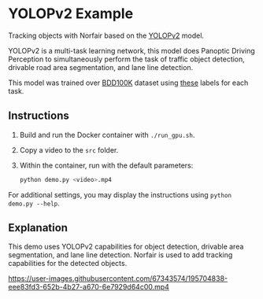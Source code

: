 # YOLOPv2 Example

Tracking objects with Norfair based on the [YOLOPv2](https://github.com/CAIC-AD/YOLOPv2) model.

YOLOPv2 is a multi-task learning network, this model does Panoptic Driving Perception to simultaneously perform the task of traffic object detection, drivable road area segmentation, and lane line detection.

This model was trained over [BDD100K](https://doc.bdd100k.com/index.html) dataset using [these](https://doc.bdd100k.com/format.html) labels for each task.

## Instructions

1. Build and run the Docker container with `./run_gpu.sh`.
2. Copy a video to the `src` folder.
3. Within the container, run with the default parameters:

   ```bash
   python demo.py <video>.mp4
   ```

For additional settings, you may display the instructions using `python demo.py --help`.

## Explanation

This demo uses YOLOPv2 capabilities for object detection, drivable area segmentation, and lane line detection. Norfair is used to add tracking capabilities for the detected objects.

https://user-images.githubusercontent.com/67343574/195704838-eee83fd3-652b-4b27-a670-6e7929d64c00.mp4
